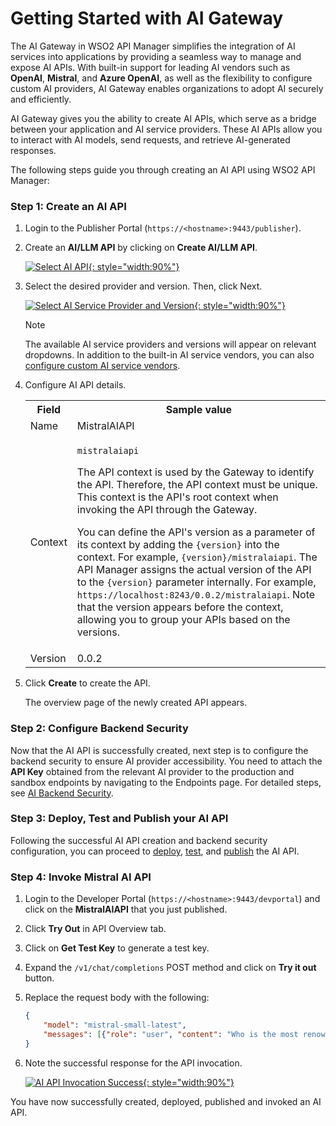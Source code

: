 # Getting Started with AI Gateway

The AI Gateway in WSO2 API Manager simplifies the integration of AI services into applications by providing a seamless way to manage and expose AI APIs. With built-in support for leading AI vendors such as **OpenAI**, **Mistral**, and **Azure OpenAI**, as well as the flexibility to configure custom AI providers, AI Gateway enables organizations to adopt AI securely and efficiently.

AI Gateway gives you the ability to create AI APIs, which serve as a bridge between your application and AI service providers. These AI APIs allow you to interact with AI models, send requests, and retrieve AI-generated responses.

The following steps guide you through creating an AI API using WSO2 API Manager:

### Step 1: Create an AI API

1. Login to the Publisher Portal (`https://<hostname>:9443/publisher`).

2. Create an **AI/LLM API** by clicking on **Create AI/LLM API**.

    [![Select AI API]({{base_path}}/assets/img/learn/ai-gateway/select-ai-api.png){: style="width:90%"}]({{base_path}}/assets/img/learn/ai-gateway/select-ai-api.png)

3. Select the desired provider and version. Then, click Next.

    [![Select AI Service Provider and Version]({{base_path}}/assets/img/learn/ai-gateway/select-service-provider.png){: style="width:90%"}]({{base_path}}/assets/img/learn/ai-gateway/select-service-provider.png)

    <div class="admonition note">
    <p class="admonition-title">Note</p>
    <p>The available AI service providers and versions will appear on relevant dropdowns. In addition to the built-in AI service vendors, you can also <a href='{{base_path}}/ai-gateway/ai-vendor-management/custom-ai-vendors/custom-connector'>configure custom AI service vendors</a>.</p>
    </div>

4. Configure AI API details. 
    
    <table><colgroup> <col/> <col/> <col/> </colgroup><tbody><tr><th colspan="2" >Field</th><th >Sample value</th></tr><tr><td colspan="2" class="confluenceTd">Name</td><td class="confluenceTd">MistralAIAPI</td></tr><tr><td colspan="2" class="confluenceTd">Context</td><td class="confluenceTd"><div class="content-wrapper"><p><code>mistralaiapi</code></p><div><div class="confluence-information-macro-body"><p>The API context is used by the Gateway to identify the API. Therefore, the API context must be unique. This context is the API's root context when invoking the API through the Gateway.</p></div><div class="confluence-information-macro confluence-information-macro-tip"><span class="aui-icon aui-icon-small aui-iconfont-approve confluence-information-macro-icon"></span><div class="confluence-information-macro-body"><p>You can define the API's version as a parameter of its context by adding the <code>{version}</code> into the context. For example, <code>{version}/mistralaiapi</code>. The API Manager assigns the actual version of the API to the <code>{version}</code> parameter internally. For example, <code>https://localhost:8243/0.0.2/mistralaiapi</code>. Note that the version appears before the context, allowing you to group your APIs based on the versions.</p></div></div></div></div></td></tr><tr><td colspan="2" class="confluenceTd">Version</td><td colspan="1" class="confluenceTd">0.0.2</td></tr></tr></tbody></table>

5. Click **Create** to create the API.

    The overview page of the newly created API appears. 

### Step 2: Configure Backend Security

Now that the AI API is successfully created, next step is to configure the backend security to ensure AI provider accessibility. You need to attach the **API Key** obtained from the relevant AI provider to the production and sandbox endpoints by navigating to the Endpoints page. For detailed steps, see [AI Backend Security]({{base_path}}/ai-gateway/ai-backend-security/).

### Step 3: Deploy, Test and Publish your AI API

Following the successful AI API creation and backend security configuration, you can proceed to [deploy]({{base_path}}/deploy-and-publish/deploy-on-gateway/deploy-api/deploy-an-api/), [test]({{base_path}}/design/create-api/create-rest-api/test-a-rest-api/), and [publish]({{base_path}}/deploy-and-publish/publish-on-dev-portal/publish-an-api) the AI API.

### Step 4: Invoke Mistral AI API

1. Login to the Developer Portal (`https://<hostname>:9443/devportal`) and click on the **MistralAIAPI** that you just published.
2. Click **Try Out** in API Overview tab.
3. Click on **Get Test Key** to generate a test key.
4. Expand the `/v1/chat/completions` POST method and click on **Try it out** button.
5. Replace the request body with the following:

    ```json
    {
        "model": "mistral-small-latest",
        "messages": [{"role": "user", "content": "Who is the most renowned French painter?"}]
    }
    ```

6. Note the successful response for the API invocation.

    [![AI API Invocation Success]({{base_path}}/assets/img/learn/ai-gateway/ai-api-invocation-success.png){: style="width:90%"}]({{base_path}}/assets/img/learn/ai-gateway/ai-api-invocation-success.png)

You have now successfully created, deployed, published and invoked an AI API.
